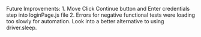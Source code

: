 Future Improvements:
	1. Move Click Continue button and Enter credentials step into loginPage.js file
    2. Errors for negative functional tests were loading too slowly for automation. Look into a better alternative to using driver.sleep. 